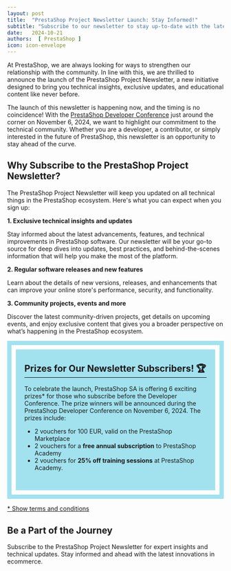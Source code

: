 ```yaml
---
layout: post
title:  "PrestaShop Project Newsletter Launch: Stay Informed!"
subtitle: "Subscribe to our newsletter to stay up-to-date with the latest news and updates from the PrestaShop Project."
date:   2024-10-21
authors:  [ PrestaShop ]
icon: icon-envelope
---
```


At PrestaShop, we are always looking for ways to strengthen our relationship with the community. In line with this, we are thrilled to announce the launch of the PrestaShop Project Newsletter, a new initiative designed to bring you technical insights, exclusive updates, and educational content like never before.

The launch of this newsletter is happening now, and the timing is no coincidence! With the [PrestaShop Developer Conference](https://events.prestashop.com/prestashop-developer-conference/) just around the corner on November 6, 2024, we want to highlight our commitment to the technical community. Whether you are a developer, a contributor, or simply interested in the future of PrestaShop, this newsletter is an opportunity to stay ahead of the curve.

## Why Subscribe to the PrestaShop Project Newsletter?

The PrestaShop Project Newsletter will keep you updated on all technical things in the PrestaShop ecosystem. Here's what you can expect when you sign up:

**1. Exclusive technical insights and updates**

Stay informed about the latest advancements, features, and technical improvements in PrestaShop software. Our newsletter will be your go-to source for deep dives into updates, best practices, and behind-the-scenes information that will help you make the most of the platform.

**2. Regular software releases and new features**

Learn about the details of new versions, releases, and enhancements that can improve your online store's performance, security, and functionality.

**3. Community projects, events and more**

Discover the latest community-driven projects, get details on upcoming events, and enjoy exclusive content that gives you a broader perspective on what’s happening in the PrestaShop ecosystem. 

<style>
  #prizes-for-our-newsletter-subscribers { margin-top: 0; border-bottom: 1px solid #000; }
</style>
<div class="newsletter-prizes-announcement" style="padding: 10px; background:  #a2e2ef;">
  <div style="padding: 30px 20px; background: #a2e2ef; border: 10px solid white;">
  <h2 id="prizes-for-our-newsletter-subscribers">Prizes for Our Newsletter Subscribers! 🏆</h2> 

  To celebrate the launch, PrestaShop SA is offering 6 exciting prizes* for those who subscribe before the Developer Conference. The prize winners will be announced during the PrestaShop Developer Conference on November 6, 2024. The prizes include:

  - 2 vouchers for 100 EUR, valid on the PrestaShop Marketplace
  - 2 vouchers for a **free annual subscription** to PrestaShop Academy
  - 2 vouchers for **25% off training sessions** at PrestaShop Academy.
  </div>
</div>

<a href="javascript:void(0);" onclick="toggleTerms()">* Show terms and conditions</a>

<div id="terms" style="display: none;">
This offer is organized by PrestaShop SA.

Participants who have registered with a valid email address for the PrestaShop Project Newsletter between October 21st and November 5th are eligible for the contest.

The PrestaShop team will randomly select 6 winners and announce them during the PrestaShop Developer Conference on November 6, 2024. The draws are not cumulative. In the days following the draw, the winners will also be notified using the email address they provided when registering for the newsletter.

The prizes are awarded in the form of:
- 2 vouchers for 100 EUR valid on the PrestaShop Marketplace, usable until 21/04/2025
- 2 vouchers for free annual subscription on the PrestaShop Academy, usable until 21/04/2025
- 2 vouchers for 25% off for training sessions on the PrestaShop Academy, usable until 21/04/2025

The voucher is received as is and may not be exchanged, taken back, or subject to any financial consideration. 

PrestaShop S.A. processes your personal data for the purposes of managing this contest in accordance with our legitimate interests. This information will be retained for the duration of the contest, and may be revealed in the event of victory during the PrestaShop Developer Conference. To learn more about the management of your data, please consult the PrestaShop Privacy Policy.
</div>

<script>
function toggleTerms() {
  var x = document.getElementById("terms");
  if (x.style.display === "none") {
    x.style.display = "block";
  } else {
    x.style.display = "none";
  }
}
</script>

## Be a Part of the Journey

Subscribe to the PrestaShop Project Newsletter for expert insights and technical updates. Stay informed and ahead with the latest innovations in ecommerce.

<script charset="utf-8" type="text/javascript" src="//js.hsforms.net/forms/embed/v2.js"></script>
<script>
hbspt.forms.create({
region: "na1",
portalId: "4323170",
formId: "94e069e0-99ec-4c38-964a-82a27750044e"
});
</script>